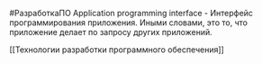 #РазработкаПО 
Application programming interface - Интерфейс программирования приложения. Иными словами, это то, что приложение делает по запросу других приложений.

[[Технологии разработки программного обеспечения]]